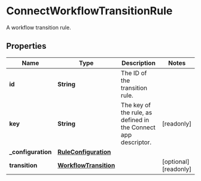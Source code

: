

# ConnectWorkflowTransitionRule

A workflow transition rule.
## Properties

Name | Type | Description | Notes
------------ | ------------- | ------------- | -------------
**id** | **String** | The ID of the transition rule. | 
**key** | **String** | The key of the rule, as defined in the Connect app descriptor. |  [readonly]
**_configuration** | [**RuleConfiguration**](RuleConfiguration.md) |  | 
**transition** | [**WorkflowTransition**](WorkflowTransition.md) |  |  [optional] [readonly]



